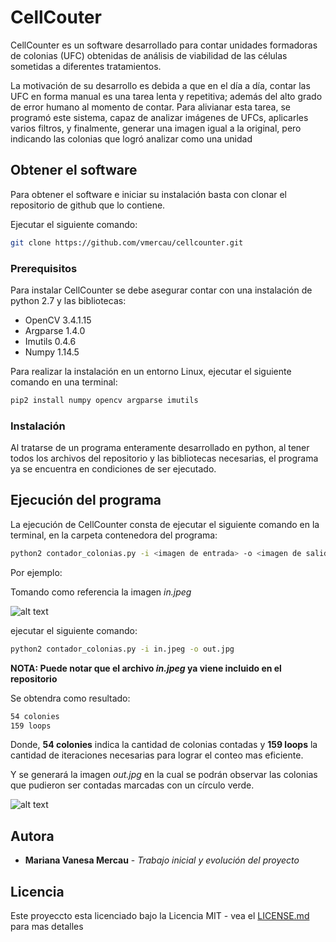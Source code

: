 # CellCouter

CellCounter es un software desarrollado para contar unidades formadoras de colonias (UFC) obtenidas de análisis de viabilidad de las células sometidas a diferentes tratamientos.

La motivación de su desarrollo es debida a que en el día a día, contar las UFC en forma manual es una tarea lenta y repetitiva; además del alto grado de error humano al momento de contar.
Para alivianar esta tarea, se programó este sistema, capaz de analizar imágenes de UFCs, aplicarles varios filtros, y finalmente, generar una imagen igual a la original, pero indicando las colonias que logró analizar como una unidad


## Obtener el software

Para obtener el software e iniciar su instalación basta con clonar el repositorio de github que lo contiene.

Ejecutar el siguiente comando:
```bash
git clone https://github.com/vmercau/cellcounter.git
```

### Prerequisitos

Para instalar CellCounter se debe asegurar contar con una instalación de python 2.7 y las bibliotecas:
* OpenCV 3.4.1.15
* Argparse 1.4.0
* Imutils 0.4.6
* Numpy 1.14.5



Para realizar la instalación en un entorno Linux, ejecutar el siguiente comando en una terminal:
```bash
pip2 install numpy opencv argparse imutils
```

### Instalación

Al tratarse de un programa enteramente desarrollado en python, al tener todos los archivos del repositorio y las bibliotecas necesarias, el programa ya se encuentra en condiciones de ser ejecutado.

## Ejecución del programa

La ejecución de CellCounter consta de ejecutar el siguiente comando en la terminal, en la carpeta contenedora del programa:

```bash
python2 contador_colonias.py -i <imagen de entrada> -o <imagen de salida>
```
Por ejemplo:

Tomando como referencia la imagen *in.jpeg*
 
![alt text](https://raw.githubusercontent.com/vmercau/cellcounter/master/in.jpeg)

ejecutar el siguiente comando:

```bash
python2 contador_colonias.py -i in.jpeg -o out.jpg
```
**NOTA: Puede notar que el archivo *in.jpeg* ya viene incluido en el repositorio**


Se obtendra como resultado:

```bash
54 colonies
159 loops
```
Donde, **54 colonies** indica la cantidad de colonias contadas y **159 loops** la cantidad de iteraciones necesarias para lograr el conteo mas eficiente.



Y se generará la imagen *out.jpg* en la cual se podrán observar las colonias que pudieron ser contadas marcadas con un círculo verde.

![alt text](https://raw.githubusercontent.com/vmercau/cellcounter/master/out.jpg)
## Autora

* **Mariana Vanesa Mercau** - *Trabajo inicial y evolución del proyecto*

## Licencia

Este proyeccto esta licenciado bajo la Licencia MIT - vea el [LICENSE.md](LICENSE.md) para mas detalles
